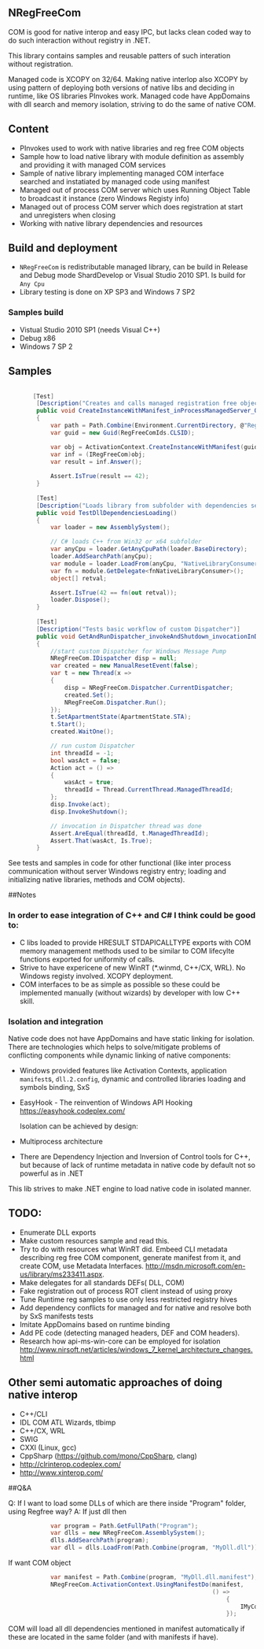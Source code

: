 ## NRegFreeCom

 COM is good for native interop and easy IPC, but lacks clean coded way to do such interaction without registry in .NET.

 This library contains samples and reusable patters of such interation without registration.

 Managed code is XCOPY on 32/64. Making native interlop also XCOPY by using pattern of deploying both versions of native libs and deciding in runtime, like OS libraries PInvokes work.
 Managed code have AppDomains with dll search and memory isolation, striving to do the same of native COM.

## Content
* PInvokes used to work with native libraries and reg free COM objects
* Sample how to load native library with module definition as assembly and providing it with managed COM services
* Sample of native library implementing managed COM interface searched and  instatiated by managed code using manifest
* Managed out of process COM server which uses Running Object Table to broadcast it instance (zero Windows Registy info)
* Managed out of process COM server which does registration at start and unregisters when closing
* Working with native library dependencies and resources

## Build and deployment

* `NRegFreeCom` is redistributable managed library, can be build in Release and Debug mode ShardDevelop or Visual Studio 2010 SP1. Is build for `Any Cpu`
* Library testing is done on XP SP3 and Windows 7 SP2

### Samples build

* Vistual Studio 2010 SP1 (needs Visual C++)
* Debug x86 
* Windows 7 SP 2


## Samples

```csharp

       [Test]
		[Description("Creates and calls managed registration free object")]
        public void CreateInstanceWithManifest_inProcessManagedServer_OK()
        {		    
            var path = Path.Combine(Environment.CurrentDirectory, @"RegFreeCom.Implementations.dll.manifest");
            var guid = new Guid(RegFreeComIds.CLSID);

            var obj = ActivationContext.CreateInstanceWithManifest(guid, path);
            var inf = (IRegFreeCom)obj;
            var result = inf.Answer();
			
            Assert.IsTrue(result == 42);
        }
		
		[Test]
        [Description("Loads library from subfolder with dependencies searched in this subfolder")]
        public void TestDllDependenciesLoading()
        {
            var loader = new AssemblySystem();

            // C# loads C++ from Win32 or x64 subfolder
            var anyCpu = loader.GetAnyCpuPath(loader.BaseDirectory);
            loader.AddSearchPath(anyCpu);
            var module = loader.LoadFrom(anyCpu, "NativeLibraryConsumer.dll");
            var fn = module.GetDelegate<fnNativeLibraryConsumer>();
            object[] retval;

            Assert.IsTrue(42 == fn(out retval));
            loader.Dispose();
        }
		
        [Test]
        [Description("Tests basic workflow of custom Dispatcher")]
        public void GetAndRunDispatcher_invokeAndShutdown_invocationInDispatcherDone()
        {
            //start custom Dispatcher for Windows Message Pump
            NRegFreeCom.IDispatcher disp = null;
            var created = new ManualResetEvent(false);
            var t = new Thread(x =>
            {
                disp = NRegFreeCom.Dispatcher.CurrentDispatcher;
                created.Set();
                NRegFreeCom.Dispatcher.Run();
            });
            t.SetApartmentState(ApartmentState.STA);
            t.Start();
            created.WaitOne();

            // run custom Dispatcher
            int threadId = -1;
            bool wasAct = false;
            Action act = () =>
            {
                wasAct = true;
                threadId = Thread.CurrentThread.ManagedThreadId;
            };
            disp.Invoke(act);
            disp.InvokeShutdown();

            // invocation in Dispatcher thread was done
            Assert.AreEqual(threadId, t.ManagedThreadId);
            Assert.That(wasAct, Is.True);
        }

```

See tests and samples in code for other functional (like inter process communication without server Windows registry entry; loading and initializing native libraries, methods and COM objects).

##Notes

### In order to ease integration of C++ and C# I think could be good to:

* C libs loaded to provide HRESULT STDAPICALLTYPE exports with COM memory management methods used to be similar to COM lifecylte functions exported for uniformity of calls. 
* Strive to have expericene of new WinRT (*.winmd, C++/CX, WRL). No Windows registy involved. XCOPY deployment. 
* COM interfaces to be as simple as possible so these could be implemented manually (without wizards) by developer with low C++ skill.



### Isolation and integration

  Native code does not have AppDomains and have static linking for isolation. There are technologies which helps to solve/mitigate problems of conflicting components while dynamic linking of native components:
* Windows provided features like Activation Contexts, application `manifest`s, `dll.2.config`, dynamic and controlled libraries loading and symbols binding, SxS
* EasyHook - The reinvention of Windows API Hooking https://easyhook.codeplex.com/
  
  Isolation can be achieved by design:
* Multiprocess architecture
* There are Dependency Injection and Inversion of Control tools for C++, but because of lack of runtime metadata in native code by default not so powerful as in .NET

This lib strives to make .NET engine to load native code in isolated manner.

## TODO:
* Enumerate DLL exports
* Make custom resources sample and read this.
* Try to do with resources what WinRT did. Embeed CLI metadata describing reg free COM component, generate manifest from it, and create COM, use Metadata Interfaces. http://msdn.microsoft.com/en-us/library/ms233411.aspx.
* Make delegates for all standards DEFs( DLL, COM)
* Fake registration out of process ROT client instead of using proxy
* Tune Runtime reg samples to use only less restricted registry hives
* Add dependency conflicts for managed and for native and resolve both by SxS manifests tests
* Imitate AppDomains based on runtime binding
* Add PE code (detecting managed headers, DEF and COM headers).
* Research how  api-ms-win-core can be employed for isolation http://www.nirsoft.net/articles/windows_7_kernel_architecture_changes.html


## Other semi automatic approaches of doing native interop

* C++/CLI
* IDL COM ATL Wizards, tlbimp
* C++/CX, WRL
* SWIG
* CXXI (Linux, gcc)
* CppSharp (https://github.com/mono/CppSharp, clang)
* http://clrinterop.codeplex.com/
* http://www.xinterop.com/

##Q&A

Q: If I want to load some DLLs of which are there inside "Program" folder, using Regfree way?
A:
If just dll then 
```csharp
            var program = Path.GetFullPath("Program");
            var dlls = new NRegFreeCom.AssemblySystem();
            dlls.AddSearchPath(program);
            var dll = dlls.LoadFrom(Path.Combine(program, "MyDll.dll"));
```
If want COM object 
```csharp
            var manifest = Path.Combine(program, "MyDll.dll.manifest");
            NRegFreeCom.ActivationContext.UsingManifestDo(manifest,
                                                          () =>
                                                              {
                                                                  IMyCom comObj = new MyCom();// COM object with manifest
                                                              });
```
COM will load all dll dependencies mentioned in manifest automatically if these are located in the same folder (and with manifests if have).